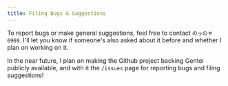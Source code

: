 ```yaml
---
title: Filing Bugs & Suggestions
---
```


To report bugs or make general suggestions, feel free to contact `のヮの＃6969`. I'll let you know if someone's also asked about it before and whether I plan on working on it.

In the near future, I plan on making the Github project backing Gentei publicly available, and with it the `/issues` page for reporting bugs and filing suggestions!
